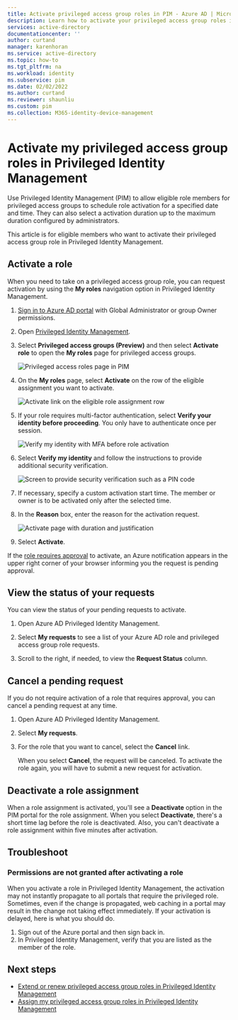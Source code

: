 ```yaml
---
title: Activate privileged access group roles in PIM - Azure AD | Microsoft Docs
description: Learn how to activate your privileged access group roles in Azure AD Privileged Identity Management (PIM).
services: active-directory
documentationcenter: ''
author: curtand
manager: karenhoran
ms.service: active-directory
ms.topic: how-to
ms.tgt_pltfrm: na
ms.workload: identity
ms.subservice: pim
ms.date: 02/02/2022
ms.author: curtand
ms.reviewer: shaunliu
ms.custom: pim
ms.collection: M365-identity-device-management
---
```


# Activate my privileged access group roles in Privileged Identity Management

Use Privileged Identity Management (PIM) to allow eligible role members for privileged access groups to schedule role activation for a specified date and time. They can also select a activation duration up to the maximum duration configured by administrators.

This article is for eligible members who want to activate their privileged access group role in Privileged Identity Management.

## Activate a role

When you need to take on a privileged access group role, you can request activation by using the **My roles** navigation option in Privileged Identity Management.

1. [Sign in to Azure AD portal](https://aad.portal.azure.com) with Global Administrator or group Owner permissions.

1. Open [Privileged Identity Management](https://portal.azure.com/#blade/Microsoft_Azure_PIMCommon/CommonMenuBlade/quickStart).

1. Select **Privileged access groups (Preview)** and then select **Activate role** to open the **My roles** page for privileged access groups.

    ![Privileged access roles page in PIM](./media/groups-activate-roles/groups-select-group.png)

1. On the **My roles** page, select **Activate** on the row of the eligible assignment you want to activate.

    ![Activate link on the eligible role assignment row](./media/groups-activate-roles/groups-activate-link.png)

1. If your role requires multi-factor authentication, select **Verify your identity before proceeding**. You only have to authenticate once per session.

    ![Verify my identity with MFA before role activation](./media/groups-activate-roles/groups-my-roles-mfa.png)

1. Select **Verify my identity** and follow the instructions to provide additional security verification.

    ![Screen to provide security verification such as a PIN code](./media/groups-activate-roles/groups-mfa-enter-code.png)

1. If necessary, specify a custom activation start time. The member or owner is to be activated only after the selected time.

1. In the **Reason** box, enter the reason for the activation request.

    ![Activate page with duration and justification](./media/groups-activate-roles/groups-activate-page.png)

1. Select **Activate**.

If the [role requires approval](pim-resource-roles-approval-workflow.md) to activate, an Azure notification appears in the upper right corner of your browser informing you the request is pending approval.

## View the status of your requests

You can view the status of your pending requests to activate.

1. Open Azure AD Privileged Identity Management.

1. Select **My requests** to see a list of your Azure AD role and privileged access group role requests.

1. Scroll to the right, if needed, to view the **Request Status** column.

## Cancel a pending request

If you do not require activation of a role that requires approval, you can cancel a pending request at any time.

1. Open Azure AD Privileged Identity Management.

1. Select **My requests**.

1. For the role that you want to cancel, select the **Cancel** link.

    When you select **Cancel**, the request will be canceled. To activate the role again, you will have to submit a new request for activation.

## Deactivate a role assignment

When a role assignment is activated, you'll see a **Deactivate** option in the PIM portal for the role assignment. When you select **Deactivate**, there's a short time lag before the role is deactivated. Also, you can't deactivate a role assignment within five minutes after activation.

## Troubleshoot

### Permissions are not granted after activating a role

When you activate a role in Privileged Identity Management, the activation may not instantly propagate to all portals that require the privileged role. Sometimes, even if the change is propagated, web caching in a portal may result in the change not taking effect immediately. If your activation is delayed, here is what you should do.

1. Sign out of the Azure portal and then sign back in.
1. In Privileged Identity Management, verify that you are listed as the member of the role.

## Next steps

- [Extend or renew privileged access group roles in Privileged Identity Management](groups-renew-extend.md)
- [Assign my privileged access group roles in Privileged Identity Management](groups-assign-member-owner.md)
